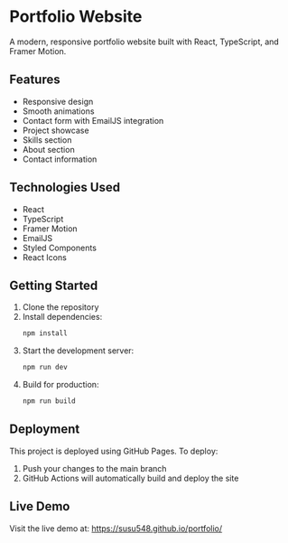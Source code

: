 # Portfolio Website

A modern, responsive portfolio website built with React, TypeScript, and Framer Motion.

## Features

- Responsive design
- Smooth animations
- Contact form with EmailJS integration
- Project showcase
- Skills section
- About section
- Contact information

## Technologies Used

- React
- TypeScript
- Framer Motion
- EmailJS
- Styled Components
- React Icons

## Getting Started

1. Clone the repository
2. Install dependencies:
   ```bash
   npm install
   ```
3. Start the development server:
   ```bash
   npm run dev
   ```
4. Build for production:
   ```bash
   npm run build
   ```

## Deployment

This project is deployed using GitHub Pages. To deploy:

1. Push your changes to the main branch
2. GitHub Actions will automatically build and deploy the site

## Live Demo

Visit the live demo at: https://susu548.github.io/portfolio/
